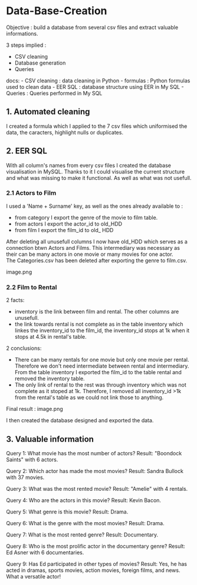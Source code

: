# Data-Base-Creation

Objective : build a database from several csv files and extract valuable informations.

3 steps implied : 
 - CSV cleaning
 - Database generation
 - Queries


docs:
    - CSV cleaning : data cleaning in Python
    - formulas : Python formulas used to clean data
    - EER SQL : database structure using EER in My SQL
    - Queries : Queries performed in My SQL



## 1. Automated cleaning
I created a formula which I applied to the 7 csv files which uniformised the data, the caracters, highlight nulls or duplicates. 


## 2. EER SQL
With all column's names from every csv files I created the database visualisation in MySQL.
Thanks to it I could visualise the current structure and what was missing to make it functional. As well as what was not usefull.


###  2.1 Actors to Film 
I used a 'Name + Surname' key, as well as the ones already available to :
- from category I export the genre of the movie to film table. 
- from actors I export the actor_id to old_HDD
- from film I export the film_id to old_ HDD

After deleting all unusefull columns I now have old_HDD which serves as a connection btwn Actors and Films. This intermediary was necessary as their can be many actors in one movie or many movies for one actor.  
The Categories.csv has been deleted after exporting the genre to film.csv. 


image.png

###  2.2 Film to Rental

2 facts: 
- inventory is the link between film and rental. The other columns are unusefull.
- the link towards rental is not complete as in the table inventory which linkes the inventory_id to the film_id, the inventory_id stops at 1k when it stops at 4.5k in rental's table.

2 conclusions:
- There can be many rentals for one movie but only one movie per rental. Therefore we don't need intermediate between rental and intermediary. From the table inventory I exported the film_id to the table rental and removed the inventory table.
- The only link of rental to the rest was through inventory which was not complete as it stoped at 1k. Therefore, I removed all inventory_id >1k from the rental's table as we could not link those to anything.


Final result : 
image.png

I then created the database designed and exported the data.  


## 3. Valuable information

Query 1: What movie has the most number of actors?
Result: "Boondock Saints" with 6 actors.

Query 2: Which actor has made the most movies?
Result: Sandra Bullock with 37 movies.

Query 3: What was the most rented movie?
Result: "Amelie" with 4 rentals.

Query 4: Who are the actors in this movie?
Result: Kevin Bacon.

Query 5: What genre is this movie?
Result: Drama.

Query 6: What is the genre with the most movies?
Result: Drama.

Query 7: What is the most rented genre?
Result: Documentary.

Query 8: Who is the most prolific actor in the documentary genre?
Result: Ed Asner with 6 documentaries.

Query 9: Has Ed participated in other types of movies?
Result: Yes, he has acted in dramas, sports movies, action movies, foreign films, and news. What a versatile actor!
